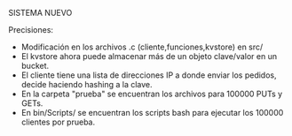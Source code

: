 SISTEMA NUEVO

Precisiones:
- Modificación en los archivos .c (cliente,funciones,kvstore) en src/
- El kvstore ahora puede almacenar más de un objeto clave/valor en un bucket.
- El cliente tiene una lista de direcciones IP a donde enviar los pedidos, decide haciendo hashing a la clave.
- En la carpeta "prueba" se encuentran los archivos para 100000 PUTs y GETs.
- En bin/Scripts/ se encuentran los scripts bash para ejecutar los 100000 clientes por prueba.
